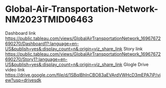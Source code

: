 # Global-Air-Transportation-Network-NM2023TMID06463
Dashboard link
https://public.tableau.com/views/GlobalAirTransportationNetwork_16967672690270/Dashboard1?:language=en-US&publish=yes&:display_count=n&:origin=viz_share_link
Story link
https://public.tableau.com/views/GlobalAirTransportationNetwork_16967672690270/Story1?:language=en-US&publish=yes&:display_count=n&:origin=viz_share_link
Glogle Drive video link
https://drive.google.com/file/d/1SBqlBhInCBO83aEVArdVWHcD3mEPA7iP/view?usp=drivesdk
